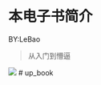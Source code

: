 
# 本电子书简介
BY:LeBao
  > 从入门到懵逼

<img src="https://desk-fd.zol-img.com.cn/t_s1920x1080c5/g5/M00/01/0E/ChMkJ1bKwf2Ia0M3AALJ3VjKBj8AALGhAHShVkAAsn1643.jpg" >
<script>
  var opts = {
      "width":720,
      "height":430,
      "url":"https://vdn1.vzuu.com/SD/349f00b8-faf7-11e8-9575-0a580a4dd1d0.mp4?disable_local_cache=1&bu=com&expiration=1570020166&auth_key=1570020166-0-0-15f3b1c3b1ad4fd9c8df32f50d56bdeb&f=mp4&v=hw
	"
  }
  $.f2eAct.video(opts);

</script>
# up_book
